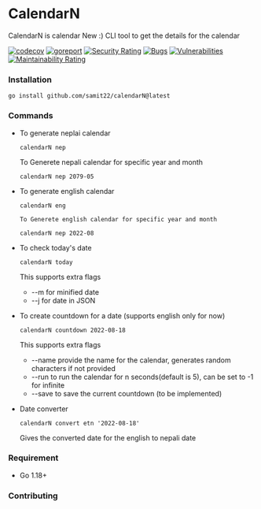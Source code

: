 # CalendarN

CalendarN is calendar New :)
CLI tool to get the details for the calendar

[![codecov](https://codecov.io/gh/samit22/calendarN/branch/main/graph/badge.svg?token=A5XND1948Y)](https://codecov.io/gh/samit22/calendarN)
[![goreport](https://goreportcard.com/badge/github.com/samit22/calendarN)](https://goreportcard.com/report/github.com/samit22/calendarN)
[![Security Rating](https://sonarcloud.io/api/project_badges/measure?project=samit22_calendarN&metric=security_rating)](https://sonarcloud.io/summary/new_code?id=samit22_calendarN)
[![Bugs](https://sonarcloud.io/api/project_badges/measure?project=samit22_calendarN&metric=bugs)](https://sonarcloud.io/summary/new_code?id=samit22_calendarN)
[![Vulnerabilities](https://sonarcloud.io/api/project_badges/measure?project=samit22_calendarN&metric=vulnerabilities)](https://sonarcloud.io/summary/new_code?id=samit22_calendarN)
[![Maintainability Rating](https://sonarcloud.io/api/project_badges/measure?project=samit22_calendarN&metric=sqale_rating)](https://sonarcloud.io/summary/new_code?id=samit22_calendarN)

### Installation

```
go install github.com/samit22/calendarN@latest
```

### Commands

- To generate neplai calendar

  ```
  calendarN nep
  ```

  To Generete nepali calendar for specific year and month

  ```
  calendarN nep 2079-05
  ```

- To generate english calendar

  ```
  calendarN eng
  ```

      To Generete english calendar for specific year and month

  ```
  calendarN nep 2022-08
  ```

- To check today's date

  ```
  calendarN today
  ```
  This supports extra flags
   - --m for minified date
   - --j for date in JSON

- To create countdown for a date (supports english only for now)

  ```
  calendarN countdown 2022-08-18
  ```

  This supports extra flags

  - --name provide the name for the calendar, generates random characters if not provided
  - --run to run the calendar for n seconds(default is 5), can be set to -1 for infinite
  - --save to save the current countdown (to be implemented)

- Date converter
  ```
  calendarN convert etn '2022-08-18'
  ```
  Gives the converted date for the english to nepali date

### Requirement

- Go 1.18+

### Contributing
